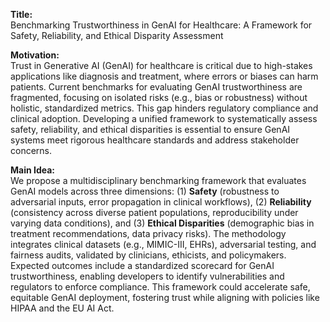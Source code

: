 **Title:**  
Benchmarking Trustworthiness in GenAI for Healthcare: A Framework for Safety, Reliability, and Ethical Disparity Assessment  

**Motivation:**  
Trust in Generative AI (GenAI) for healthcare is critical due to high-stakes applications like diagnosis and treatment, where errors or biases can harm patients. Current benchmarks for evaluating GenAI trustworthiness are fragmented, focusing on isolated risks (e.g., bias or robustness) without holistic, standardized metrics. This gap hinders regulatory compliance and clinical adoption. Developing a unified framework to systematically assess safety, reliability, and ethical disparities is essential to ensure GenAI systems meet rigorous healthcare standards and address stakeholder concerns.  

**Main Idea:**  
We propose a multidisciplinary benchmarking framework that evaluates GenAI models across three dimensions: (1) **Safety** (robustness to adversarial inputs, error propagation in clinical workflows), (2) **Reliability** (consistency across diverse patient populations, reproducibility under varying data conditions), and (3) **Ethical Disparities** (demographic bias in treatment recommendations, data privacy risks). The methodology integrates clinical datasets (e.g., MIMIC-III, EHRs), adversarial testing, and fairness audits, validated by clinicians, ethicists, and policymakers. Expected outcomes include a standardized scorecard for GenAI trustworthiness, enabling developers to identify vulnerabilities and regulators to enforce compliance. This framework could accelerate safe, equitable GenAI deployment, fostering trust while aligning with policies like HIPAA and the EU AI Act.